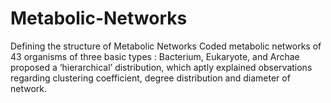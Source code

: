 # Metabolic-Networks
Defining the structure of Metabolic Networks
Coded metabolic networks of 43 organisms of three basic types : Bacterium, Eukaryote, and Archae proposed a ‘hierarchical’ distribution, which aptly
explained observations regarding clustering coefficient, degree distribution and diameter of network.

